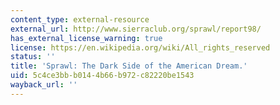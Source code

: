 ```yaml
---
content_type: external-resource
external_url: http://www.sierraclub.org/sprawl/report98/
has_external_license_warning: true
license: https://en.wikipedia.org/wiki/All_rights_reserved
status: ''
title: 'Sprawl: The Dark Side of the American Dream.'
uid: 5c4ce3bb-b014-4b66-b972-c82220be1543
wayback_url: ''
---
```

